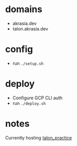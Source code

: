 # domains

* akrasia.dev
* talon.akrasia.dev

# config

* run `./setup.sh`

# deploy

* Configure GCP CLI auth
* run `./deploy.sh`

# notes

Currently hosting [talon_practice](https://github.com/chaosparrot/talon_practice)